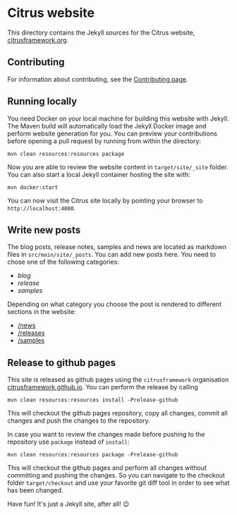 # Citrus website

This directory contains the Jekyll sources for the Citrus website, [citrusframework.org](https://citrusframework.org/).

## Contributing

For information about contributing, see the [Contributing page](https://citrusframework.org/docs/contributing/).

## Running locally

You need Docker on your local machine for building this website with Jekyll. The Maven build will automatically load the Jekyll Docker image and perform website
 generation for you. You can preview your contributions before opening a pull request by running from within the directory:

```
mvn clean resources:resources package
```

Now you are able to review the website content in `target/site/_site` folder. You can also start a local Jekyll container hosting the site with:

```
mvn docker:start
```

You can now visit the Citrus site locally by pointing your browser to `http://localhost:4000`.

## Write new posts

The blog posts, release notes, samples and news are located as markdown files in `src/main/site/_posts`. You can add new posts here. You need to chose one of the following categories:

* *blog*
* *release*
* *samples*

Depending on what category you choose the post is rendered to different sections in the website:

* [/news](https://citrusframework.github.io/news/)
* [/releases](https://citrusframework.github.io/news/releases/)
* [/samples](https://citrusframework.github.io/samples/)


## Release to github pages

This site is released as github pages using the `citrusframework` organisation [citrusframework.github.io](https://citrusframework.github.io). You can perform the release by calling

```
mvn clean resources:resources install -Prelease-github
```

This will checkout the github pages repository, copy all changes, commit all changes and push the changes to the repository.

In case you want to review the changes made before pushing to the repository use `package` instead of `install`:

```
mvn clean resources:resources package -Prelease-github
```

This will checkout the github pages and perform all changes without committing and pushing the changes. So you can navigate to the checkout folder `target/checkout` and use your favorite
git diff tool in order to see what has been changed.

Have fun! It's just a Jekyll site, after all! :wink:
